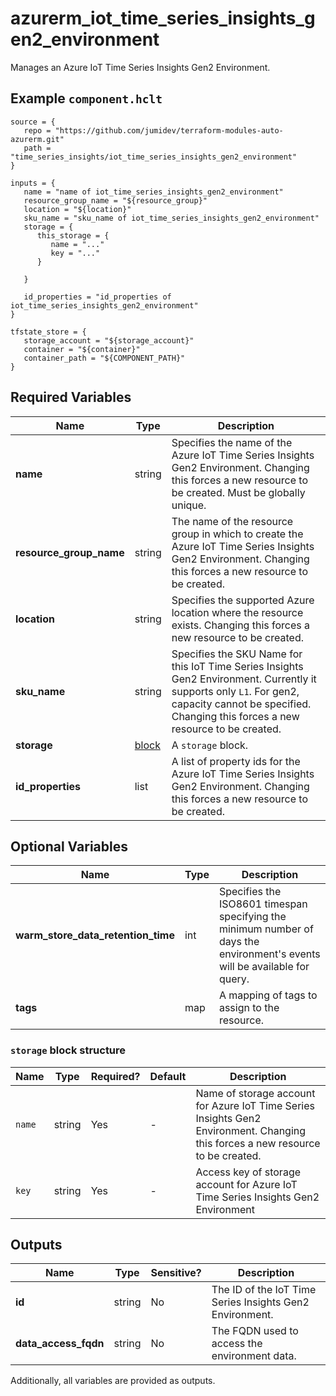 # azurerm_iot_time_series_insights_gen2_environment

Manages an Azure IoT Time Series Insights Gen2 Environment.

## Example `component.hclt`

```hcl
source = {
   repo = "https://github.com/jumidev/terraform-modules-auto-azurerm.git"   
   path = "time_series_insights/iot_time_series_insights_gen2_environment"   
}

inputs = {
   name = "name of iot_time_series_insights_gen2_environment"   
   resource_group_name = "${resource_group}"   
   location = "${location}"   
   sku_name = "sku_name of iot_time_series_insights_gen2_environment"   
   storage = {
      this_storage = {
         name = "..."         
         key = "..."         
      }
      
   }
   
   id_properties = "id_properties of iot_time_series_insights_gen2_environment"   
}

tfstate_store = {
   storage_account = "${storage_account}"   
   container = "${container}"   
   container_path = "${COMPONENT_PATH}"   
}

```

## Required Variables

| Name | Type |  Description |
| ---- | --------- |  ----------- |
| **name** | string |  Specifies the name of the Azure IoT Time Series Insights Gen2 Environment. Changing this forces a new resource to be created. Must be globally unique. | 
| **resource_group_name** | string |  The name of the resource group in which to create the Azure IoT Time Series Insights Gen2 Environment. Changing this forces a new resource to be created. | 
| **location** | string |  Specifies the supported Azure location where the resource exists. Changing this forces a new resource to be created. | 
| **sku_name** | string |  Specifies the SKU Name for this IoT Time Series Insights Gen2 Environment. Currently it supports only `L1`. For gen2, capacity cannot be specified. Changing this forces a new resource to be created. | 
| **storage** | [block](#storage-block-structure) |  A `storage` block. | 
| **id_properties** | list |  A list of property ids for the Azure IoT Time Series Insights Gen2 Environment. Changing this forces a new resource to be created. | 

## Optional Variables

| Name | Type |  Description |
| ---- | --------- |  ----------- |
| **warm_store_data_retention_time** | int |  Specifies the ISO8601 timespan specifying the minimum number of days the environment's events will be available for query. | 
| **tags** | map |  A mapping of tags to assign to the resource. | 

### `storage` block structure

| Name | Type | Required? | Default | Description |
| ---- | ---- | --------- | ------- | ----------- |
| `name` | string | Yes | - | Name of storage account for Azure IoT Time Series Insights Gen2 Environment. Changing this forces a new resource to be created. |
| `key` | string | Yes | - | Access key of storage account for Azure IoT Time Series Insights Gen2 Environment |



## Outputs

| Name | Type | Sensitive? | Description |
| ---- | ---- | --------- | --------- |
| **id** | string | No  | The ID of the IoT Time Series Insights Gen2 Environment. | 
| **data_access_fqdn** | string | No  | The FQDN used to access the environment data. | 

Additionally, all variables are provided as outputs.
